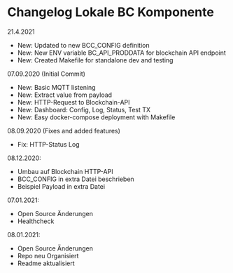 # Changelog Lokale BC Komponente

21.4.2021
* New: Updated to new BCC_CONFIG definition
* New: New ENV variable BC_API_PRODDATA for blockchain API endpoint
* New: Created Makefile for standalone dev and testing


07.09.2020 (Initial Commit)
* New: Basic MQTT listening
* New: Extract value from payload
* New: HTTP-Request to Blockchain-API
* New: Dashboard: Config, Log, Status, Test TX
* New: Easy docker-compose deployment with Makefile

08.09.2020 (Fixes and added features)
* Fix: HTTP-Status Log

08.12.2020: 
* Umbau auf Blockchain HTTP-API
* BCC_CONFIG in extra Datei beschrieben
* Beispiel Payload in extra Datei

07.01.2021:
* Open Source Änderungen
* Healthcheck

08.01.2021:
* Open Source Änderungen
* Repo neu Organisiert
* Readme aktualisiert
